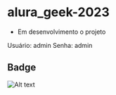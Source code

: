 # alura_geek-2023

- Em desenvolvimento o projeto

Usuário: admin
Senha: admin

## Badge

![Alt text](Badge-alura_geek-2023-1.png)